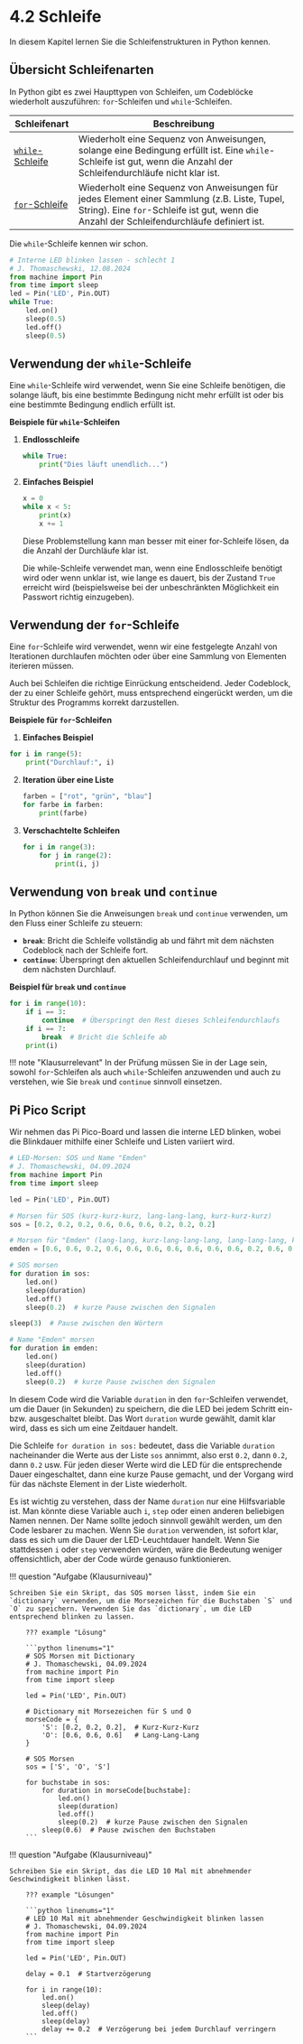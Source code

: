 # 4.2 Schleife

In diesem Kapitel lernen Sie die Schleifenstrukturen in Python kennen.

## Übersicht Schleifenarten

In Python gibt es zwei Haupttypen von Schleifen, um Codeblöcke wiederholt auszuführen: `for`-Schleifen und `while`-Schleifen. 

| Schleifenart  | Beschreibung                                                   |
|---------------|----------------------------------------------------------------|
| [`while`-Schleife](https://docs.python.org/3/reference/compound_stmts.html#the-while-statement) | Wiederholt eine Sequenz von Anweisungen, solange eine Bedingung erfüllt ist. Eine `while`-Schleife ist gut, wenn die Anzahl der Schleifendurchläufe nicht klar ist.|
| [`for`-Schleife](https://docs.python.org/3/reference/compound_stmts.html#the-for-statement)  | Wiederholt eine Sequenz von Anweisungen für jedes Element einer Sammlung (z.B. Liste, Tupel, String). Eine `for`-Schleife ist gut, wenn die Anzahl der Schleifendurchläufe definiert ist. |


Die `while`-Schleife kennen wir schon.

```python linenums="1"
# Interne LED blinken lassen - schlecht 1
# J. Thomaschewski, 12.08.2024
from machine import Pin
from time import sleep
led = Pin('LED', Pin.OUT)
while True:
    led.on()
    sleep(0.5)
    led.off()
    sleep(0.5)
```


## Verwendung der `while`-Schleife

Eine `while`-Schleife wird verwendet, wenn Sie eine Schleife benötigen, die solange läuft, bis eine bestimmte Bedingung nicht mehr erfüllt ist oder bis eine bestimmte Bedingung endlich erfüllt ist.

**Beispiele für `while`-Schleifen**

1. **Endlosschleife**
   ```python linenums="1"
   while True:
       print("Dies läuft unendlich...")
   ```

2. **Einfaches Beispiel**
   ```python linenums="1"
   x = 0
   while x < 5:
       print(x)
       x += 1
   ```
   Diese Problemstellung kann man besser mit einer for-Schleife lösen, da die Anzahl der Durchläufe klar ist.

   Die while-Schleife verwendet man, wenn eine Endlosschleife benötigt wird oder wenn unklar ist, wie lange es dauert, bis der Zustand `True` erreicht wird (beispielsweise bei der unbeschränkten Möglichkeit ein Passwort richtig einzugeben). 

## Verwendung der `for`-Schleife

Eine `for`-Schleife wird verwendet, wenn wir eine festgelegte Anzahl von Iterationen durchlaufen möchten oder über eine Sammlung von Elementen iterieren müssen.

Auch bei Schleifen die richtige Einrückung entscheidend. Jeder Codeblock, der zu einer Schleife gehört, muss entsprechend eingerückt werden, um die Struktur des Programms korrekt darzustellen.

**Beispiele für `for`-Schleifen**

1. **Einfaches Beispiel**

```python linenums="1"
for i in range(5):
    print("Durchlauf:", i)
``` 

2. **Iteration über eine Liste**
   ```python linenums="1"
   farben = ["rot", "grün", "blau"]
   for farbe in farben:
       print(farbe)
   ```

3. **Verschachtelte Schleifen**
   ```python linenums="1"
   for i in range(3):
       for j in range(2):
           print(i, j)
   ```


## Verwendung von `break` und `continue`

In Python können Sie die Anweisungen `break` und `continue` verwenden, um den Fluss einer Schleife zu steuern:

- **`break`**: Bricht die Schleife vollständig ab und fährt mit dem nächsten Codeblock nach der Schleife fort.
- **`continue`**: Überspringt den aktuellen Schleifendurchlauf und beginnt mit dem nächsten Durchlauf.

**Beispiel für `break` und `continue`**

```python linenums="1"
for i in range(10):
    if i == 3:
        continue  # Überspringt den Rest dieses Schleifendurchlaufs
    if i == 7:
        break  # Bricht die Schleife ab
    print(i)
```

!!! note "Klausurrelevant"
    In der Prüfung müssen Sie in der Lage sein, sowohl `for`-Schleifen als auch `while`-Schleifen anzuwenden und auch zu verstehen, wie Sie `break` und `continue` sinnvoll einsetzen.

## Pi Pico Script

Wir nehmen das Pi Pico-Board und lassen die interne LED blinken, wobei die Blinkdauer mithilfe einer Schleife  und Listen variiert wird.

```python linenums="1"
# LED-Morsen: SOS und Name "Emden"
# J. Thomaschewski, 04.09.2024
from machine import Pin
from time import sleep

led = Pin('LED', Pin.OUT)

# Morsen für SOS (kurz-kurz-kurz, lang-lang-lang, kurz-kurz-kurz)
sos = [0.2, 0.2, 0.2, 0.6, 0.6, 0.6, 0.2, 0.2, 0.2]

# Morsen für "Emden" (lang-lang, kurz-lang-lang-lang, lang-lang-lang, kurz-lang-lang, kurz-lang-lang-lang)
emden = [0.6, 0.6, 0.2, 0.6, 0.6, 0.6, 0.6, 0.6, 0.6, 0.6, 0.2, 0.6, 0.6, 0.6, 0.2, 0.6, 0.6, 0.6]

# SOS morsen
for duration in sos:
    led.on()
    sleep(duration)
    led.off()
    sleep(0.2)  # kurze Pause zwischen den Signalen

sleep(3)  # Pause zwischen den Wörtern

# Name "Emden" morsen
for duration in emden:
    led.on()
    sleep(duration)
    led.off()
    sleep(0.2)  # kurze Pause zwischen den Signalen
```

In diesem Code wird die Variable `duration` in den `for`-Schleifen verwendet, um die Dauer (in Sekunden) zu speichern, die die LED bei jedem Schritt ein- bzw. ausgeschaltet bleibt. Das Wort `duration` wurde gewählt, damit klar wird, dass es sich um eine Zeitdauer handelt.

Die Schleife `for duration in sos:` bedeutet, dass die Variable `duration` nacheinander die Werte aus der Liste `sos` annimmt, also erst `0.2`, dann `0.2`, dann `0.2` usw. Für jeden dieser Werte wird die LED für die entsprechende Dauer eingeschaltet, dann eine kurze Pause gemacht, und der Vorgang wird für das nächste Element in der Liste wiederholt.

Es ist wichtig zu verstehen, dass der Name `duration` nur eine Hilfsvariable ist. Man könnte diese Variable auch `i`, `step` oder einen anderen beliebigen Namen nennen. Der Name sollte jedoch sinnvoll gewählt werden, um den Code lesbarer zu machen. Wenn Sie `duration` verwenden, ist sofort klar, dass es sich um die Dauer der LED-Leuchtdauer handelt. Wenn Sie stattdessen `i` oder `step` verwenden würden, wäre die Bedeutung weniger offensichtlich, aber der Code würde genauso funktionieren.

!!! question "Aufgabe (Klausurniveau)"

    Schreiben Sie ein Skript, das SOS morsen lässt, indem Sie ein `dictionary` verwenden, um die Morsezeichen für die Buchstaben `S` und `O` zu speichern. Verwenden Sie das `dictionary`, um die LED entsprechend blinken zu lassen.

        ??? example "Lösung"

        ```python linenums="1"
        # SOS Morsen mit Dictionary
        # J. Thomaschewski, 04.09.2024
        from machine import Pin
        from time import sleep

        led = Pin('LED', Pin.OUT)

        # Dictionary mit Morsezeichen für S und O
        morseCode = {
            'S': [0.2, 0.2, 0.2],  # Kurz-Kurz-Kurz
            'O': [0.6, 0.6, 0.6]   # Lang-Lang-Lang
        }

        # SOS Morsen
        sos = ['S', 'O', 'S']

        for buchstabe in sos:
            for duration in morseCode[buchstabe]:
                led.on()
                sleep(duration)
                led.off()
                sleep(0.2)  # kurze Pause zwischen den Signalen
            sleep(0.6)  # Pause zwischen den Buchstaben
        ```


!!! question "Aufgabe (Klausurniveau)"

    Schreiben Sie ein Skript, das die LED 10 Mal mit abnehmender Geschwindigkeit blinken lässt.

        ??? example "Lösungen"

        ```python linenums="1"
        # LED 10 Mal mit abnehmender Geschwindigkeit blinken lassen
        # J. Thomaschewski, 04.09.2024
        from machine import Pin
        from time import sleep

        led = Pin('LED', Pin.OUT)

        delay = 0.1  # Startverzögerung

        for i in range(10):
            led.on()
            sleep(delay)
            led.off()
            sleep(delay)
            delay += 0.2  # Verzögerung bei jedem Durchlauf verringern
        ```



